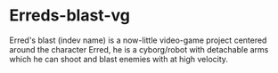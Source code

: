 # Erreds-blast-vg
Erred's blast (indev name) is a now-little video-game project centered around the character Erred, he is a cyborg/robot with detachable arms which he can shoot and blast enemies with at high velocity.
